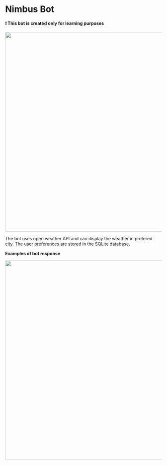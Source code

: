 # Nimbus Bot

**❗ This bot is created only for learning purposes**

<img src="https://github.com/user-attachments/assets/895d11de-2153-4a2c-9be8-ea288c7643ad" width="640">

The bot uses open weather API and can display the weather in prefered city.
The user preferences are stored in the SQLite database.

**Examples of bot response**

<img src="https://github.com/user-attachments/assets/46639c4c-f6b8-4d15-bc5a-e496f9cf07e9" width="640">
